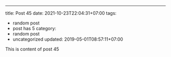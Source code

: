 ---
title: Post 45
date: 2021-10-23T22:04:31+07:00
tags:
  - random post
  - post has 5
category:
  - random post
  - uncategorized
updated: 2019-05-01T08:57:11+07:00

This is content of post 45